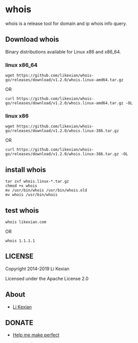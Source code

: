 # whois

whois is a release tool for domain and ip whois info query.

## Download whois

Binary distributions available for Linux x86 and x86_64.

### linux x86_64

    wget https://github.com/likexian/whois-go/releases/download/v1.2.0/whois.linux-amd64.tar.gz

OR

    curl https://github.com/likexian/whois-go/releases/download/v1.2.0/whois.linux-amd64.tar.gz -OL

### linux x86

    wget https://github.com/likexian/whois-go/releases/download/v1.2.0/whois.linux-386.tar.gz

OR

    curl https://github.com/likexian/whois-go/releases/download/v1.2.0/whois.linux-386.tar.gz -OL

## install whois

    tar zxf whois.linux-*.tar.gz
    chmod +x whois
    mv /usr/bin/whois /usr/bin/whois.old
    mv whois /usr/bin/whois

## test whois

    whois likexian.com

OR

    whois 1.1.1.1

## LICENSE

Copyright 2014-2019 Li Kexian

Licensed under the Apache License 2.0

## About

- [Li Kexian](https://www.likexian.com/)

## DONATE

- [Help me make perfect](https://www.likexian.com/donate/)
